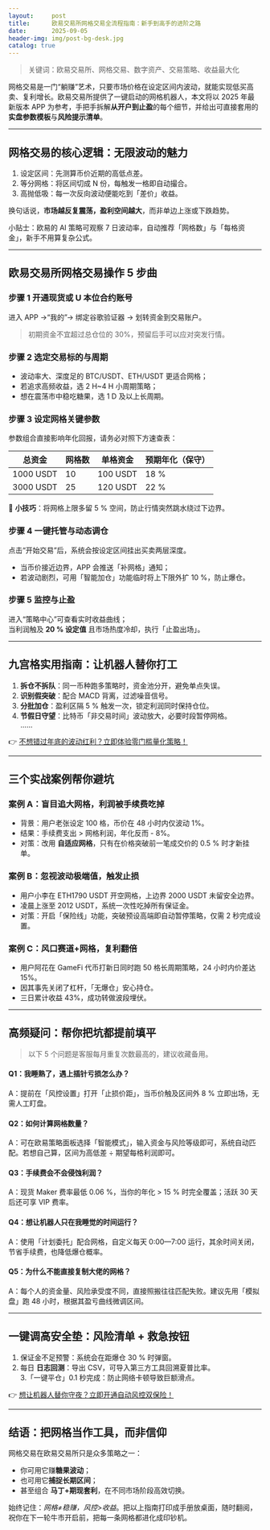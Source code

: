 ```yaml
---
layout:     post
title:      欧易交易所网格交易全流程指南：新手到高手的进阶之路
date:       2025-09-05
header-img: img/post-bg-desk.jpg
catalog: true
---
```


> 关键词：欧易交易所、网格交易、数字资产、交易策略、收益最大化

网格交易是一门“躺赚”艺术，只要市场价格在设定区间内波动，就能实现低买高卖、复利增长。欧易交易所提供了一键启动的网格机器人，本文将以 2025 年最新版本 APP 为参考，手把手拆解**从开户到止盈**的每个细节，并给出可直接套用的**实盘参数模板**与**风险提示清单**。

---

## 网格交易的核心逻辑：无限波动的魅力

1. 设定区间：先测算币价近期的高低点差。  
2. 等分网格：将区间切成 N 份，每触发一格即自动撮合。  
3. 高抛低吸：每一次反向波动便能吃到「差价」收益。  

换句话说，**市场越反复震荡，盈利空间越大**，而非单边上涨或下跌趋势。

小贴士：欧易的 AI 策略可观察 7 日波动率，自动推荐「网格数」与「每格资金」，新手不用算复杂公式。

---

## 欧易交易所网格交易操作 5 步曲

### 步骤 1  开通现货或 U 本位合约账号
进入 APP →“我的”→ 绑定谷歌验证器 → 划转资金到交易账户。  
> 初期资金不宜超过总仓位的 30%，预留后手可以应对突发行情。

### 步骤 2  选定交易标的与周期
- 波动率大、深度足的 BTC/USDT、ETH/USDT 更适合网格；  
- 若追求高频收益，选 2 H~4 H 小周期策略；  
- 想在震荡市中稳吃糖果，选 1 D 及以上长周期。

### 步骤 3  设定网格关键参数
参数组合直接影响年化回报，请务必对照下方速查表：  

| 总资金 | 网格数 | 单格资金 | 预期年化（保守） |
|--------|--------|----------|------------------|
| 1000 USDT | 10 | 100 USDT | 18 % |
| 3000 USDT | 25 | 120 USDT | 22 % |

📌 **小技巧**：将网格上限多留 5 % 空间，防止行情突然跳水绕过下边界。

### 步骤 4  一键托管与动态调仓
点击“开始交易”后，系统会按设定区间挂出买卖两层深度。  
- 当币价接近边界，APP 会推送「补网格」通知；  
- 若波动剧烈，可用「智能加仓」功能临时将上下限外扩 10 %，防止爆仓。

### 步骤 5  监控与止盈
进入“策略中心”可查看实时收益曲线；  
当利润触及 **20 % 设定值** 且市场热度冷却，执行「止盈出场」。  

---

## 九宫格实用指南：让机器人替你打工
1. **拆仓不拆队**：同一币种跑多策略时，资金池分开，避免单点失误。  
2. **识别假突破**：配合 MACD 背离，过滤噪音信号。  
3. **分批加仓**：盈利区隔 5 % 触发一次，锁定利润同时保持仓位。  
4. **节假日守望**：比特币「非交易时间」波动放大，必要时段暂停网格。  
……  

👉 [不想错过年底的波动红利？立即体验零门槛量化策略！](https://okxdog.com/)

---

## 三个实战案例帮你避坑

### 案例 A：盲目追大网格，利润被手续费吃掉
- 背景：用户老张设定 100 格，币价在 48 小时内仅波动 1%。  
- 结果：手续费支出 > 网格利润，年化反而 - 8%。  
- 对策：改用 **自适应网格**，只有在价格突破前一笔成交价的 0.5 % 时才新挂单。

### 案例 B：忽视波动极端值，触发止损
- 用户小李在 ETH1790 USDT 开空网格，上边界 2000 USDT 未留安全边界。  
- 凌晨上涨至 2012 USDT，系统一次性吃掉所有保证金。  
- 对策：开启「保险线」功能，突破预设高端即自动暂停策略，仅需 2 秒完成设置。

### 案例 C：风口赛道+网格，复利翻倍
- 用户阿花在 GameFi 代币打新日同时跑 50 格长周期策略，24 小时内价差达 15%。  
- 因其事先关闭了杠杆，「无爆仓」安心持仓。  
- 三日累计收益 43%，成功转做波段埋伏。  

---

## 高频疑问：帮你把坑都提前填平
> 以下 5 个问题是客服每月重复次数最高的，建议收藏备用。

#### Q1：我睡熟了，遇上插针亏损怎么办？  
A：提前在「风控设置」打开「止损价距」，当币价触及区间外 8 % 立即出场，无需人工盯盘。

#### Q2：如何计算网格数量？  
A：可在欧易策略面板选择「智能模式」，输入资金与风险等级即可，系统自动匹配。若想自己算，区间为高低差 ÷ 期望每格利润即可。

#### Q3：手续费会不会侵蚀利润？  
A：现货 Maker 费率最低 0.06 %，当你的年化 > 15 % 时完全覆盖；活跃 30 天后还可享 VIP 费率。

#### Q4：想让机器人只在我睡觉的时间运行？  
A：使用「计划委托」配合网格，自定义每天 0:00—7:00 运行，其余时间关闭，节省手续费，也降低爆仓概率。

#### Q5：为什么不能直接复制大佬的网格？  
A：每个人的资金量、风险承受度不同，直接照搬往往匹配失败。建议先用「模拟盘」跑 48 小时，根据其盈亏曲线微调区间。

---

## 一键调高安全垫：风险清单 + 救急按钮
1. 保证金不足预警：系统会在距爆仓 30 % 时弹窗。  
2. 每日 **日志回测**：导出 CSV，可导入第三方工具回溯夏普比率。  
3.「一键平仓」0.1 秒完成：防止网络卡顿导致巨额滑点。  

👉 [想让机器人替你守夜？立即开通自动风控双保险！](https://okxdog.com/)

---

## 结语：把网格当作工具，而非信仰

网格交易在欧易交易所只是众多策略之一：  
- 你可用它赚**糖果波动**；  
- 也可用它**捕捉长期区间**；  
- 甚至组合 **马丁+期现套利**，在不同市场阶段高效切换。  

始终记住：*网格≠稳赚，风控>收益*。把以上指南打印成手册放桌面，随时翻阅，祝你在下一轮牛市开启前，把每一条网格都进化成印钞机。